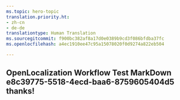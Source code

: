 ```yaml
---
ms.topic: hero-topic
translation.priority.ht:
- zh-cn
- de-de
translationtype: Human Translation
ms.sourcegitcommit: f900bc382af8a17d0e0389b9cd3f086bfdba37fc
ms.openlocfilehash: a4ec1910ee47c95a15078020f0d9274a822eb504

---
```

## OpenLocalization Workflow Test MarkDown e8c39775-5518-4ecd-baa6-8759605404d5 thanks!



<!--HONumber=Sep16_HO1-->


